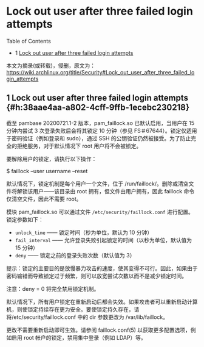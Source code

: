 # Lock out user after three failed login attempts


<div class="ox-hugo-toc toc has-section-numbers">

<div class="heading">Table of Contents</div>

- <span class="section-num">1</span> [Lock out user after three failed login attempts](#h:38aae4aa-a802-4cff-9ffb-1ecebc230218)

</div>
<!--endtoc-->


本文为摘录(或转载)，侵删，原文为： https://wiki.archlinux.org/title/Security#Lock_out_user_after_three_failed_login_attempts



## <span class="section-num">1</span> Lock out user after three failed login attempts {#h:38aae4aa-a802-4cff-9ffb-1ecebc230218}

截至 pambase 20200721.1-2 版本，pam_faillock.so 已默认启用，当用户在 15 分钟内尝试 3 次登录失败后会将其锁定 10 分钟（参见 FS＃67644）。锁定仅适用于密码验证（例如登录和 sudo），通过 SSH 的公钥验证仍然被接受。为了防止完全的拒绝服务，对于默认情况下 root 用户将不会被锁定。

要解除用户的锁定，请执行以下操作：

$ faillock &#x2013;user username &#x2013;reset

默认情况下，锁定机制是每个用户一个文件，位于 /run/faillock/。删除或清空文件将解锁该用户——该目录由 root 拥有，但文件由用户拥有，因此 faillock 命令仅清空文件，因此不需要 root。

模块 pam_faillock.so 可以通过文件 `/etc/security/faillock.conf` 进行配置。锁定参数如下：

-   `unlock_time` —— 锁定时间（秒为单位，默认为 10 分钟）
-   `fail_interval` —— 允许登录失败引起锁定的时间（以秒为单位，默认值为 15 分钟）
-   `deny` —— 锁定之前的登录失败次数（默认值为 3）

提示：锁定的主要目的是放慢暴力攻击的速度，使其变得不可行。因此，如果由于密码输错而导致锁定过于频繁，则可以放宽尝试次数以而不是减少锁定时间。

注意：deny = 0 将完全禁用锁定机制。

默认情况下，所有用户锁定在重新启动后都会失效。如果攻击者可以重新启动计算机，则使锁定持续存在更为安全。要使锁定持久存在，请将/etc/security/faillock.conf 中的 dir 参数更改为 /var/lib/faillock。

更改不需要重新启动即可生效。请参阅 faillock.conf(5) 以获取更多配置选项，例如启用 root 帐户的锁定，禁用集中登录（例如 LDAP）等。


